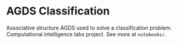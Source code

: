 # AGDS Classification

Associative structure AGDS used to solve a classification problem. Computational intelligence labs project.
See more at `notebooks/`.
